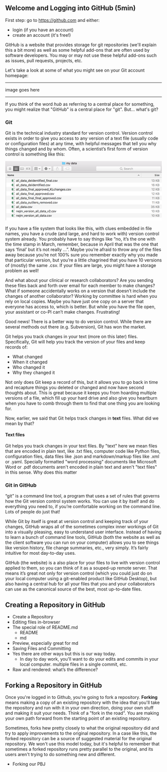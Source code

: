 ##  Welcome and Logging into GitHub (5min)

First step: go to <https://github.com> and either:

* login (if you have an account)
* create an account (it's free!)

GitHub is a website that provides storage for git repositories (we'll explain this a bit more) as well as some helpful add-ons that are often used by software developers.  You may or may not use these helpful add-ons such as issues, pull requests, projects, etc.

Let's take a look at some of what you might see on your Git account homepage:

-----

 image goes here

-----





If you think of the word *hub* as referring to a central place for something, you might realize that "GitHub" is a central place for "git".  But... what's git?

### Git

Git is the technical industry standard for version control.  Version control exists in order to give you access to any version of a text file (usually code or configuration files) at any time, with helpful messages that tell you why things changed and by whom. Often, a scientist’s first form of version control is something like this:

![](media/primitive_version_control.png)

If you have a file system that looks like this, with clues embedded in file names, you have a crude (and large, and hard to work with) version control system already. You probably have to say things like “no, it’s the one with the time stamp in March, remember, because in April that was the one that says ‘final’ but it’s not really …”. Maybe you’re afraid to throw any of the files away because you’re not 100% sure you remember exactly why you made that particular version, but you’re a little chagrined that you have 10 versions of (mostly) the same .csv. If your files are large, you might have a storage problem as well!

And what about your clinical or research collaborators? Are you sending these files back and forth over email for each member to make changes? What if someone accidentally works on a version that doesn’t include the changes of another collaborator? Working by committee is hard when you rely on local copies. Maybe you have just one copy on a server that everyone has access to, which is better. But while you have the file open, your assistant or co-PI can’t make changes. Frustrating!

Good news! There is a better way to do version control. While there are several methods out there (e.g. Subversion), Git has won the market.

Git helps you track changes in your text (more on this later) files.  Specifically, Git will help you track the version of your files and keep records of:

* What changed
* When it changed
* Who changed it
* Why they changed it

Not only does Git keep a record of this, but it allows you to go back in time and recapture things you deleted or changed and now have second thoughts about.  This is great because it keeps you from hoarding multiple versions of a file, which fill up your hard drive and also give you heartburn when you have to comb through them to find that one thing you are looking for.

Now, earlier, we said that Git helps track changes in **text** files.  What did we mean by that?


#### Text files

Git helps you track changes in your text files.  By "text" here we mean files that are encoded in plain text, like .txt files, computer code like Python files, configuration files, data files like .json and markdown/markup files like .xml or .yaml.  Specially formatted "word processing" documents like Microsoft Word or .pdf documents aren't encoded in plain text and aren't "text files" in this sense.  Why does this matter



### Git in GitHub

“git” is a command line tool, a program that uses a set of rules that governs how the Git version control system works. You can use it by itself and do everything you need to, if you’re comfortable working on the command line. Lots of people do just that!

While Git by itself is great at version control and keeping track of your changes, GitHub wraps all of the sometimes complex inner workings of Git into a visually pleasing, easy to understand user interface. Instead of having to learn a bunch of command line tools, GitHub (both the website as well as the client software you can run on your computer) allows you to see things like version history, file change summaries, etc., very simply. It’s fairly intuitive for most day-to-day uses.

GitHub (the website) is a also place for your files to live with version control applied to them, so you can think of it as a souped-up remote server. That means it’s great not only for version control (which you could just do on your local computer using a git-enabled product like GitHub Desktop), but also having a central hub for all your files that you and your collaborators can use as the canonical source of the best, most up-to-date files.

## Creating a Repository in GitHub

* Create a Repository
* Editing files in-browser
* The special role of README.md
  - README
  - md
* Preview, especially great for md
* Saving Files and Committing
* Yes there are other ways but this is our way today.
  - In day to day work, you'll want to do your edits and commits in your local computer.  multiple files in a single commit, etc.
* Raw and rendered: what’s the difference?


## Forking a Repository in GitHub

Once you're logged in to Github, you're going to fork a repository.  **Forking** means making a copy of an existing repository with the idea that you'll take the repository and run with it in your own direction, doing your own stuff and making it suit your needs.  Think of a "fork in the road".  You are making your own path forward from the starting point of an existing repository.

Sometimes, forks hew pretty closely to what the original repository did and try to apply improvements to the original repository.  In a case like this, the forked repository can be a source of suggested material for the original repository.  We won't use this model today, but it's helpful to remember that sometimes a forked repository runs pretty parallel to the original, and its users aren't trying to do something new and different.

* Forking our PBJ
